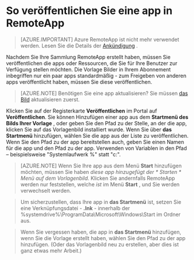 <properties
    pageTitle="Veröffentlichen eine app in Azure RemoteApp | Microsoft Azure"
    description="Informationen Sie zum Veröffentlichen von Applications und Ressourcen in Azure RemoteApp."
    services="remoteapp"
    documentationCenter=""
    authors="lizap"
    manager="mbaldwin" />

<tags
    ms.service="remoteapp"
    ms.workload="tbd"
    ms.tgt_pltfrm="na"
    ms.devlang="na"
    ms.topic="article"
    ms.date="08/15/2016"
    ms.author="elizapo" />


# <a name="how-to-publish-an-app-in-remoteapp"></a>So veröffentlichen Sie eine app in RemoteApp

> [AZURE.IMPORTANT]
> Azure RemoteApp ist nicht mehr verwendet werden. Lesen Sie die Details der [Ankündigung](https://go.microsoft.com/fwlink/?linkid=821148) .

Nachdem Sie Ihre Sammlung RemoteApp erstellt haben, müssen Sie veröffentlichen die apps oder Ressourcen, die Sie für Ihre Benutzer zur Verfügung stellen möchten. Die Vorlage Bilder in Ihrem Abonnement inbegriffen nur ein paar apps standardmäßig - zum Freigeben von anderen apps veröffentlicht haben, müssen Sie diese veröffentlichen.

> [AZURE.NOTE] Benötigen Sie eine app aktualisieren? Sie müssen [das Bild](remoteapp-update.md) aktualisieren zuerst.

Klicken Sie auf der Registerkarte **Veröffentlichen** im Portal auf **Veröffentlichen**. Sie können Hinzufügen einer app aus dem **Startmenü des Bilds Ihrer Vorlage** , oder geben Sie den Pfad zu der Stelle, an der die app, klicken Sie auf das Vorlagenbild installiert wurde. Wenn Sie über **das Startmenü** hinzufügen, wählen Sie die app aus der Liste zu veröffentlichen. Wenn Sie den Pfad zu der app bereitstellen auch, geben Sie einen Namen für die app und den Pfad zu der app. Verwenden von Variablen in den Pfad – beispielsweise "Systemlaufwerk %" statt "c:\".

> [AZURE.NOTE] Wenn Sie Ihre app aus dem Menü **Start** hinzufügen möchten, müssen Sie haben *diese app hinzugefügt der * *Starten* * Menü auf dem Vorlagenbild.* Klicken Sie andernfalls RemoteApp werden nur feststellen, welche *ist* im Menü **Start** , und Sie werden verwechselt werden. 

>Um sicherzustellen, dass Ihre app in **das Startmenü** ist, setzen Sie eine Verknüpfungsdatei - **.lnk** - innerhalb der %systemdrive%\ProgramData\Microsoft\Windows\Start im Ordner aus.

> Wenn Sie vergessen haben, die app in **das Startmenü** hinzufügen, wenn Sie die Vorlage erstellt haben, wählen Sie den Pfad zu der app hinzufügen. (Oder das Vorlagenbild neu zu erstellen, aber dies ist ganz etwas mehr Arbeit.)


 